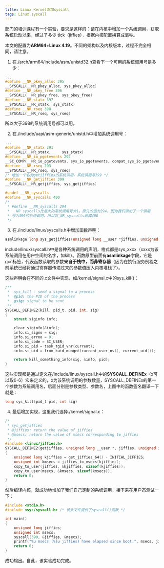 ```yaml
---
title: Linux Kernel添加syscall
tags: Linux syscall
---
```


部门的培训课程有一个实验，要求是这样的：请在内核中增加一个系统调用，获取系统启动以来，经过了多少 tick（jiffies），根据内核配置换算成毫秒。

本文的配置为**ARM64**+**Linux 4.19**。不同的架构以及内核版本，过程不完全相同，请注意。

1. 在./arch/arm64/include/asm/unistd32.h查看下一个可用的系统调用号是多少：

```c
...
#define __NR_pkey_alloc 395
__SYSCALL(__NR_pkey_alloc, sys_pkey_alloc)
#define __NR_pkey_free 396
__SYSCALL(__NR_pkey_free, sys_pkey_free)
#define __NR_statx 397
__SYSCALL(__NR_statx, sys_statx)
#define __NR_rseq 398
__SYSCALL(__NR_rseq, sys_rseq)
```

所以大于398的系统调用号都可以用。

2. 在./include/uapi/asm-generic/unistd.h中增加系统调用号：

```c
...
#define __NR_statx 291
__SYSCALL(__NR_statx,     sys_statx)
#define __NR_io_pgetevents 292
__SC_COMP(__NR_io_pgetevents, sys_io_pgetevents, compat_sys_io_pgetevents)
#define __NR_rseq 293
__SYSCALL(__NR_rseq, sys_rseq)
/* 增加一个名为getjiffies的系统调用，系统调用号399 */
#define __NR_getjiffies 399
__SYSCALL(__NR_getjiffies, sys_getjiffies)

#undef __NR_syscalls
#define __NR_syscalls 400
/*
 * #define __NR_syscalls 294
 * __NR_syscalls比最大的系统调用号大1。原先的值为294，因为我们添加了一个调用
 * 号为399的系统调用，所以将_NR_syscalls改成400
 */
```

3. 在./include/linux/syscalls.h中增加函数声明：

```c
asmlinkage long sys_getjiffies(unsigned long __user *jiffies, unsigned int __user *msecs);
```

include/linux/syscall.h中是各种系统调用的声明，格式都是sys_xxxx（xxxx为该系统调用在用户空间的名字，如kill）。函数原型前面有**asmlinkage**字段，它是gcc标签，代表函数读取的参数**来自于栈中，而非寄存器**（因为在执行服务例程之前系统已经将通过寄存器传递过来的参数值压入内核堆栈了）。

这些声明会在不同的.c文件中实现，如/kernel/signal.c中的sys_kill()：

```c
/**
 *  sys_kill - send a signal to a process
 *  @pid: the PID of the process
 *  @sig: signal to be sent
 */
SYSCALL_DEFINE2(kill, pid_t, pid, int, sig)
{
	struct siginfo info;

	clear_siginfo(&info);
	info.si_signo = sig;
	info.si_errno = 0;
	info.si_code = SI_USER;
	info.si_pid = task_tgid_vnr(current);
	info.si_uid = from_kuid_munged(current_user_ns(), current_uid());

	return kill_something_info(sig, &info, pid);
}
```

这些实现都是通过定义在/include/linux/syscall.h中的**SYSCALL_DEFINEx**（x可以取0-6）宏来定义的，x为该系统调用的参数数量，SYSCALL_DEFINEx的第一个参数为系统调用名，后面分别是参数类型、参数名，上图中的函数签名翻译一下就是：

```c
long sys_kill(pid_t pid, int sig)
```

4. 最后增加实现，这里我们选择./kernel/signal.c：

```c
/*
 * sys_getjiffies 
 * @jiffies: return the value of jiffies
 * @msecs: return the value of msecs corresponding to jiffies
 */
#include <linux/jiffies.h>
SYSCALL_DEFINE2(getjiffies, unsigned long __user *, jiffies, unsigned int __user *, msecs)
{
	unsigned long kjiffies = get_jiffies_64() - INITIAL_JIFFIES;
	unsigned int kmsecs = jiffies_to_msecs(kjiffies);
	copy_to_user(jiffies, &kjiffies, sizeof(kjiffies));
	copy_to_user(msecs, &kmsecs, sizeof(kmsecs));
	return 0;
}
```

然后编译内核，就成功地增加了我们自己定制的系统调用，接下来在用户态测试一下：

```c
#include <stdio.h>
#include <sys/syscall.h> /* 该头文件提供了syscall()函数 */

int main()
{
    unsigned long jiffies;
    unsigned int msecs;
    syscall(399, &jiffies, &msecs);
    printf("%u msecs (%lu jiffies) have elapsed since boot.", msecs, jiffies);
    return 0;
}
```

成功输出。自此，该实验成功完成。